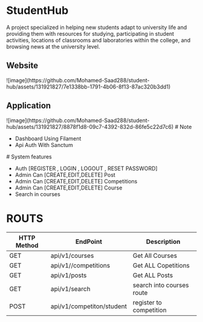 # StudentHub

<p>
    A project specialized in helping new students adapt to university life and providing them with resources for studying, participating in student activities, locations of classrooms and laboratories within the
college, and browsing news at the university level.
</p>
<h3> 
    <h2>Website</h2>
![image](https://github.com/Mohamed-Saad288/student-hub/assets/131921827/7e1338bb-1791-4b06-8f13-87ac320b3dd1)
</h3>
<h3> 
    <h2>Application</h2>
![image](https://github.com/Mohamed-Saad288/student-hub/assets/131921827/8878f1d8-09c7-4392-832d-86fe5c22d7c6)
</h3>
# Note 
 <ul>
     <li> Dashboard Using Filament</li>
      <li> Api Auth With Sanctum </li>
 </ul>
# System features
<ul>
    <li>Auth [REGISTER , LOGIN , LOGOUT , RESET PASSWORD]</li> 
    <li>Admin Can [CREATE,EDIT,DELETE] Post</li>
    <li>Admin Can [CREATE,EDIT,DELETE] Competitions</li>
    <li>Admin Can [CREATE,EDIT,DELETE] Course</li>
    <li>Search in courses</li>
</ul>

# ROUTS

| HTTP Method | EndPoint | Description |
|---|---|---|
| GET |  api/v1/courses | Get All Courses |
| GET | api/v1//competitions | Get ALL Copetitions |
| GET | api/v1/posts | Get ALL Posts |
| GET |  api/v1/search | search into courses route  |
| POST | api/v1/competiton/student | register to competition |
